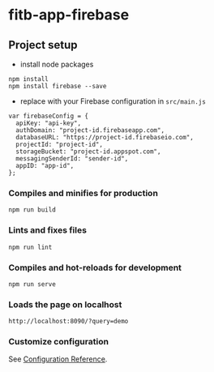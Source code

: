 # fitb-app-firebase

## Project setup
- install node packages
```
npm install
npm install firebase --save
```

- replace with your Firebase configuration in `src/main.js`
```
var firebaseConfig = {
  apiKey: "api-key",
  authDomain: "project-id.firebaseapp.com",
  databaseURL: "https://project-id.firebaseio.com",
  projectId: "project-id",
  storageBucket: "project-id.appspot.com",
  messagingSenderId: "sender-id",
  appID: "app-id",
};
```

### Compiles and minifies for production
```
npm run build
```

### Lints and fixes files
```
npm run lint
```

### Compiles and hot-reloads for development
```
npm run serve
```

### Loads the page on localhost
```
http://localhost:8090/?query=demo
```

### Customize configuration
See [Configuration Reference](https://cli.vuejs.org/config/).
